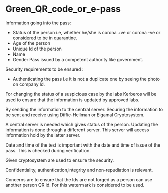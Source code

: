# Green_QR_code_or_e-pass
Information going into the pass:
  * Status of the person i.e, whether he/she is corona +ve or corona -ve or considered to be in quarantine.
  * Age of the person
  * Unique Id of the person
  * Name
  * Gender
 Pass issued by a competent authority like government.
 
 Security requirements to be ensured :
  *  Authenticating the pass i.e it is not a duplicate one by seeing the photo on company Id.
 
 For changing the status of a suspicious case by the labs Kerberos will be used to ensure that the information is updated by approved labs.
 
 By sending the information to the central server. Securing the information to be sent and receive using Diffie-Hellman or Elgamal Cryptosystem.
 
 A central server is needed which gives status of the person. Updating the information is done through a different server.
 This server will access information hold by the latter server.
 
 Date and time of the test is important with the date and time of issue of the pass. This is checked during verification.
 
 Given cryptosystem are used to ensure the security.
 
 Confidentiality, authentication,integrity and non-repudiation is relevant.
 
 Concerns are to ensure that the Ids are not forged as a person can use another person QR id. For this watermark is considered to be used.

